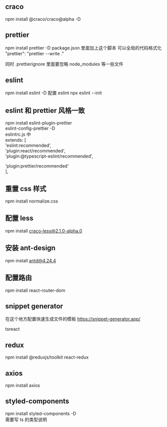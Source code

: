 ## craco

npm install @craco/craco@alpha -D

## prettier

npm install prettier -D
package.json 里面加上这个脚本 可以全局的代码格式化
"prettier": "prettier --write ."

同时 .prettierignore 里面要忽略 node_modules 等一些文件

## eslint

npm install eslint -D
配置 eslint
npx eslint --init

## eslint 和 prettier 风格一致

npm install eslint-plugin-prettier  
eslint-config-prettier -D  
eslintrc.js 中  
extends: [  
'eslint:recommended',  
'plugin:react/recommended',  
'plugin:@typescript-eslint/recommended',

<!-- eslint 检测时同时检测 prettier -->

'plugin:prettier/recommended'  
],

## 重置 css 样式

npm install normalize.css

## 配置 less

npm install craco-less@2.1.0-alpha.0

## 安装 ant-design

npm install antd@4.24.4

## 配置路由

npm install react-router-dom

## snippet generator

在这个地方配置快速生成文件的模板
https://snippet-generator.app/

tsreact

## redux

npm install @reduxjs/toolkit react-redux

## axios

npm install axios

## styled-components

npm install styled-components -D  
需要写 ts 的类型说明
